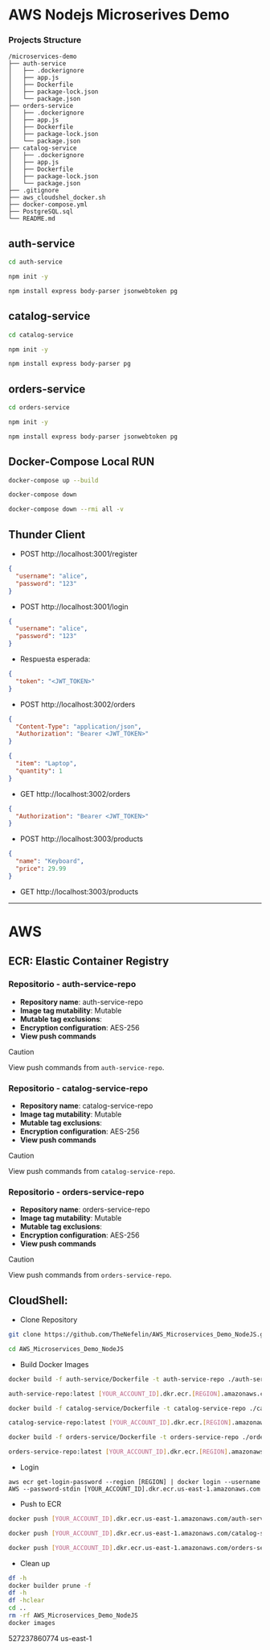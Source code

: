 # AWS Nodejs Microserives Demo

### Projects Structure
```
/microservices-demo
├── auth-service
│   ├── .dockerignore
│   ├── app.js
│   ├── Dockerfile
│   ├── package-lock.json 
│   └── package.json
├── orders-service
│   ├── .dockerignore
│   ├── app.js
│   ├── Dockerfile
│   ├── package-lock.json 
│   └── package.json
├── catalog-service
│   ├── .dockerignore
│   ├── app.js
│   ├── Dockerfile
│   ├── package-lock.json 
│   └── package.json
├── .gitignore
├── aws_cloudshel_docker.sh
├── docker-compose.yml
├── PostgreSQL.sql
└── README.md
```

## auth-service
```sh
cd auth-service
```
```sh
npm init -y
```
```sh
npm install express body-parser jsonwebtoken pg
```

## catalog-service
```sh
cd catalog-service
```
```sh
npm init -y
```
```sh
npm install express body-parser pg
```

## orders-service
```sh
cd orders-service
```
```sh
npm init -y
```
```sh
npm install express body-parser jsonwebtoken pg
```

## Docker-Compose Local RUN
```sh
docker-compose up --build
```
```sh
docker-compose down
```
```sh
docker-compose down --rmi all -v
```

## Thunder Client
- POST http://localhost:3001/register
```json
{
  "username": "alice",
  "password": "123"
}
```
- POST http://localhost:3001/login
```json
{
  "username": "alice",
  "password": "123"
}
```
- Respuesta esperada:
```json
{
  "token": "<JWT_TOKEN>"
}
```
- POST http://localhost:3002/orders
```json
{
  "Content-Type": "application/json",
  "Authorization": "Bearer <JWT_TOKEN>"
}
```
```json
{
  "item": "Laptop",
  "quantity": 1
}
```
- GET http://localhost:3002/orders
```json
{
  "Authorization": "Bearer <JWT_TOKEN>"
}
```
- POST http://localhost:3003/products
```json
{
  "name": "Keyboard",
  "price": 29.99
}
```
- GET http://localhost:3003/products

---

# AWS

## **ECR**: Elastic Container Registry
### Repositorio - auth-service-repo
- **Repository name**: auth-service-repo
- **Image tag mutability**: Mutable
- **Mutable tag exclusions**:
- **Encryption configuration**: AES-256
- **View push commands**

> [!CAUTION]
> View push commands from `auth-service-repo`.

### Repositorio - catalog-service-repo
- **Repository name**: catalog-service-repo
- **Image tag mutability**: Mutable
- **Mutable tag exclusions**:
- **Encryption configuration**: AES-256
- **View push commands**

> [!CAUTION]
> View push commands from `catalog-service-repo`.

### Repositorio - orders-service-repo
- **Repository name**: orders-service-repo
- **Image tag mutability**: Mutable
- **Mutable tag exclusions**:
- **Encryption configuration**: AES-256
- **View push commands**

> [!CAUTION]
> View push commands from `orders-service-repo`.

## **CloudShell**:
- Clone Repository
```sh
git clone https://github.com/TheNefelin/AWS_Microservices_Demo_NodeJS.git
```
```sh
cd AWS_Microservices_Demo_NodeJS
```
- Build Docker Images
```sh
docker build -f auth-service/Dockerfile -t auth-service-repo ./auth-service
```
```sh
auth-service-repo:latest [YOUR_ACCOUNT_ID].dkr.ecr.[REGION].amazonaws.com/auth-service-repo:latest
```
```sh
docker build -f catalog-service/Dockerfile -t catalog-service-repo ./catalog-service
```
```sh
catalog-service-repo:latest [YOUR_ACCOUNT_ID].dkr.ecr.[REGION].amazonaws.com/catalog-service-repo:latest
```
```sh
docker build -f orders-service/Dockerfile -t orders-service-repo ./orders-service
```
```sh
orders-service-repo:latest [YOUR_ACCOUNT_ID].dkr.ecr.[REGION].amazonaws.com/orders-service-repo:latest
```
- Login
```
aws ecr get-login-password --region [REGION] | docker login --username AWS --password-stdin [YOUR_ACCOUNT_ID].dkr.ecr.us-east-1.amazonaws.com
```
- Push to ECR
```sh
docker push [YOUR_ACCOUNT_ID].dkr.ecr.us-east-1.amazonaws.com/auth-service-repo:latest
```
```sh
docker push [YOUR_ACCOUNT_ID].dkr.ecr.us-east-1.amazonaws.com/catalog-service-repo:lates
```
```sh
docker push [YOUR_ACCOUNT_ID].dkr.ecr.us-east-1.amazonaws.com/orders-service-repo:lates
```
- Clean up
```sh
df -h
docker builder prune -f
df -h
df -hclear
cd ..
rm -rf AWS_Microservices_Demo_NodeJS
docker images
```

527237860774
us-east-1